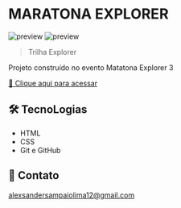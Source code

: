 # MARATONA EXPLORER

![preview](./preview.png)
![preview](./MARATONAEXPLORERQRCODE.png)

 > Trilha Explorer

Projeto construído no evento Matatona Explorer 3

[ 🔗 Clique aqui para acessar](https://alex-sampaio-lima.github.io/MARATONAEXPLORER3/)

## 🛠 TecnoLogias

- HTML
- CSS
- Git e GitHub

## 💛 Contato

alexsandersampaiolima12@gmail.com
